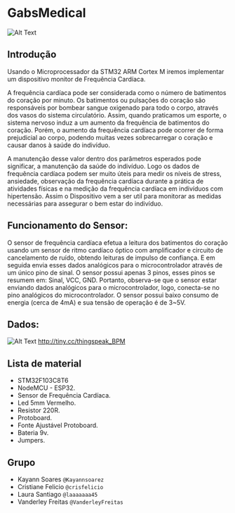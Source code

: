 # GabsMedical
![Alt Text](https://github.com/Kayannsoarez/GabsMedical/blob/master/Pics/diagram.png)


## Introdução
Usando o Microprocessador da STM32 ARM Cortex M iremos implementar um dispositivo monitor de Frequência Cardíaca.

A frequência cardíaca pode ser considerada como o número de batimentos do coração por minuto. Os batimentos ou pulsações do coração são responsáveis por bombear sangue oxigenado para todo o corpo, através dos vasos do sistema circulatório. Assim, quando praticamos um esporte, o sistema nervoso induz a um aumento da frequência de batimentos do coração. Porém, o aumento da frequência cardíaca pode ocorrer de forma prejudicial ao corpo, podendo muitas vezes sobrecarregar o coração e causar danos à saúde do indivíduo.

A manutenção desse valor dentro dos parâmetros esperados pode significar, a manutenção da saúde do indivíduo. Logo os dados de frequência cardíaca podem ser muito úteis para medir os níveis de stress, ansiedade, observação da frequência cardíaca durante a prática de atividades físicas e na medição da frequência cardíaca em indivíduos com hipertensão. Assim o Dispositivo vem a ser util para monitorar as medidas necessárias para assegurar o bem estar do indivíduo. 

## Funcionamento do Sensor:
O sensor de frequência cardíaca efetua a leitura dos batimentos do coração usando um sensor de ritmo cardíaco óptico com amplificador e circuito de cancelamento de ruído, obtendo leituras de impulso de confiança. E em seguida envia esses dados analógicos para o microcontrolador através de um único pino de sinal. O sensor possui apenas 3 pinos, esses pinos se resumem em: Sinal, VCC, GND.  Portanto, observa-se que o sensor estar enviando dados analógicos para o microcontrolador, logo, conecta-se no pino analógicos do microcontrolador. O sensor possui baixo consumo de energia (cerca de 4mA) e sua tensão de operação é de 3~5V.

## Dados:
![Alt Text](https://github.com/Kayannsoarez/GabsMedical/blob/master/Pics/BPM.png)
http://tiny.cc/thingspeak_BPM


## Lista de material
* STM32F103C8T6
* NodeMCU - ESP32.   
* Sensor de Frequência Cardíaca.
* Led 5mm Vermelho.
* Resistor 220R.
* Protoboard.
* Fonte Ajustável Protoboard.
* Bateria 9v.
* Jumpers.


## Grupo
* Kayann Soares `@Kayannsoarez`
* Cristiane Felicio `@crisfelicio`
* Laura Santiago `@laaaaaaa45`
* Vanderley Freitas `@VanderleyFreitas`
